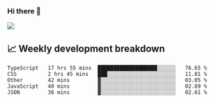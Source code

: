 ### Hi there 👋
<img align="center" src="https://github-readme-stats.vercel.app/api?username=Tumao727&show_icons=true&hide_title=true&theme=dracula" />


## 📈 Weekly development breakdown
<!--START_SECTION:waka-->

```text
TypeScript   17 hrs 55 mins  ███████████████████░░░░░░   76.65 %
CSS          2 hrs 45 mins   ███░░░░░░░░░░░░░░░░░░░░░░   11.81 %
Other        42 mins         ▓░░░░░░░░░░░░░░░░░░░░░░░░   03.05 %
JavaScript   40 mins         ▓░░░░░░░░░░░░░░░░░░░░░░░░   02.89 %
JSON         36 mins         ▓░░░░░░░░░░░░░░░░░░░░░░░░   02.61 %
```

<!--END_SECTION:waka-->
